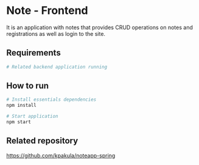 # Note - Frontend

It is an application with notes that provides CRUD operations on notes and registrations as well as login to the site.

## Requirements

```bash
# Related backend application running
```


## How to run

```bash
# Install essentials dependencies
npm install

# Start application
npm start
```


<!-- ## Usage
<p align="center"><img class="card-img-top" src="./presentation/I.gif" alt="presentation gif 1" width="550px" height="550px">
<img class="card-img-top" src="./presentation/II.gif" alt="presentation gif 1" width="750px" height="400px">
<img class="card-img-top" src="./presentation/III.gif" alt="presentation gif 1" width="750px" height="400px">
<img class="card-img-top" src="./presentation/IV.gif" alt="presentation gif 1" width="750px" height="400px">
</p> -->



 ## Related repository
https://github.com/kpakula/noteapp-spring



